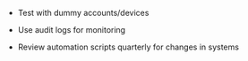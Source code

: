 - Test with dummy accounts/devices
    
- Use audit logs for monitoring
    
- Review automation scripts quarterly for changes in systems